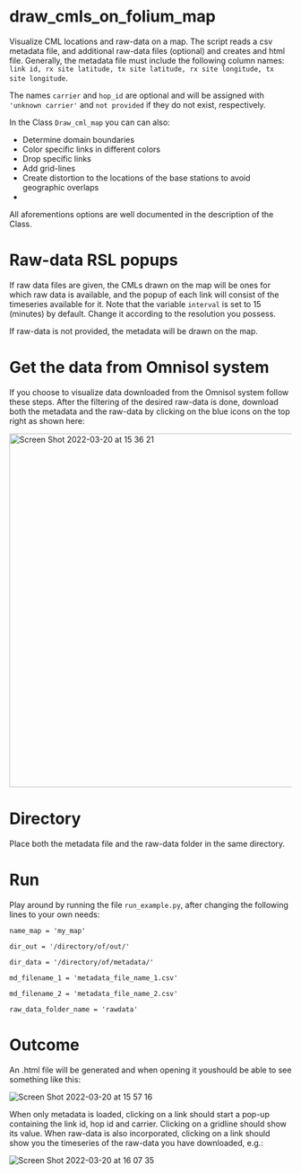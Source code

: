 # draw_cmls_on_folium_map
Visualize CML locations and raw-data on a map.
The script reads a csv metadata file, and additional raw-data files (optional) and creates and html file.
Generally, the metadata file must include the following column names:
`link id, rx site latitude, tx site latitude, rx site longitude, tx site longitude`.

The names `carrier` and `hop_id` are optional and will be assigned with `'unknown carrier'` and `not provided` if they do not exist, respectively.

In the Class `Draw_cml_map` you can can also:
* Determine domain boundaries
* Color specific links in different colors
* Drop specific links
* Add grid-lines
* Create distortion to the locations of the base stations to avoid geographic overlaps
* 
All aforementions options are well documented in the description of the Class.

# Raw-data RSL popups
If raw data files are given, the CMLs drawn on the map will be ones for which raw data is available, and the popup of each link will consist of the timeseries available for it.
Note that the variable `interval` is set to 15 (minutes) by default. Change it according to the resolution you possess.

If raw-data is not provided, the metadata will be drawn on the map. 

# Get the data from Omnisol system
If you choose to visualize data downloaded from the Omnisol system follow these steps.
After the filtering of the desired raw-data is done, download both the metadata and the raw-data by clicking on the blue icons on the top right as shown here:

<img width="630" alt="Screen Shot 2022-03-20 at 15 36 21" src="https://user-images.githubusercontent.com/60098219/159165005-8a0cd398-3ec0-4f5e-8806-ba0b6e44d8c3.png">

# Directory
Place both the metadata file and the raw-data folder in the same directory.

# Run
Play around by running the file `run_example.py`, after changing the following lines to your own needs:

`name_map = 'my_map'`

`dir_out = '/directory/of/out/'`

`dir_data = '/directory/of/metadata/'`

`md_filename_1 = 'metadata_file_name_1.csv'`

`md_filename_2 = 'metadata_file_name_2.csv'`

`raw_data_folder_name = 'rawdata'`

# Outcome
An .html file will be generated and when opening it youshould be able to see something like this:

![Screen Shot 2022-03-20 at 15 57 16](https://user-images.githubusercontent.com/60098219/159165977-d15007ac-afc5-49e8-9e52-7f209f9f6e9a.png)

When only metadata is loaded, clicking on a link should start a pop-up containing the link id, hop id and carrier. Clicking on a gridline should show its value.
When raw-data is also incorporated, clicking on a link should show you the timeseries of the raw-data you have downloaded, e.g.:

![Screen Shot 2022-03-20 at 16 07 35](https://user-images.githubusercontent.com/60098219/159166464-74643a39-d2ee-4436-b561-a190c6e2c158.png)
